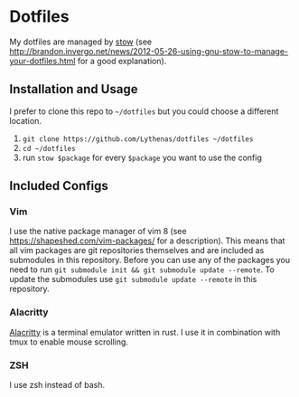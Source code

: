 # Dotfiles

My dotfiles are managed by [stow](https://www.gnu.org/software/stow/) (see http://brandon.invergo.net/news/2012-05-26-using-gnu-stow-to-manage-your-dotfiles.html for a good explanation).

## Installation and Usage

I prefer to clone this repo to `~/dotfiles` but you could choose a different location.

1. `git clone https://github.com/Lythenas/dotfiles ~/dotfiles`
1. `cd ~/dotfiles`
1. run `stow $package` for every `$package` you want to use the config

## Included Configs

### Vim

I use the native package manager of vim 8 (see https://shapeshed.com/vim-packages/ for a description). This means that all vim packages are git repositories themselves and are included as submodules in this repository. Before you can use any of the packages you need to run `git submodule init && git submodule update --remote`. To update the submodules use `git submodule update --remote` in this repository.

### Alacritty

[Alacritty](https://github.com/jwilm/alacritty) is a terminal emulator written in rust. I use it in combination with tmux to enable mouse scrolling.

### ZSH

I use zsh instead of bash.

